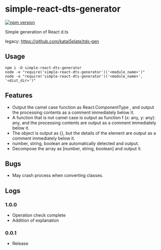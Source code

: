 # simple-react-dts-generator

[![npm version](https://badge.fury.io/js/simple-react-dts-generator.svg)](https://badge.fury.io/js/simple-react-dts-generator)

Simple generation of React d.ts

legacy: https://github.com/katai5plate/tds-gen

## Usage

```
npm i -D simple-react-dts-generator
node -e "require('simple-react-dts-generator')('<module_name>')"
node -e "require('simple-react-dts-generator')('<module_name>', '<dist_dir>')"
```

## Features

- Output the camel case function as React.ComponentType <any>, and output the processing contents as a comment immediately below it.
- A function that is not camel case is output as function f (x: any, y: any): any, and the processing contents are output as a comment immediately below it.
- The object is output as {}, but the details of the element are output as a comment immediately below it.
- number, string, boolean are automatically detected and output.
- Decompose the array as [number, string, boolean] and output it.

## Bugs

- May crash process when converting classes.

## Logs

### 1.0.0

- Operation check complete
- Addition of explanation

### 0.0.1

- Release
